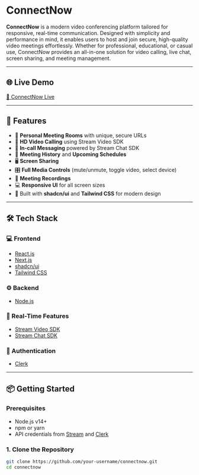 # ConnectNow

**ConnectNow** is a modern video conferencing platform tailored for responsive, real-time communication. Designed with simplicity and performance in mind, it enables users to host and join secure, high-quality video meetings effortlessly. Whether for professional, educational, or casual use, ConnectNow provides an all-in-one solution for video calling, live chat, screen sharing, and meeting management.

---

## 🌐 Live Demo

[🔗 ConnectNow Live](https://connect-now-gamma.vercel.app)

---

## 🚀 Features

- 🔐 **Personal Meeting Rooms** with unique, secure URLs
- 🎥 **HD Video Calling** using Stream Video SDK
- 💬 **In-call Messaging** powered by Stream Chat SDK
- 📅 **Meeting History** and **Upcoming Schedules**
- 🖥️ **Screen Sharing**
- 🎛️ **Full Media Controls** (mute/unmute, toggle video, select device)
- 📼 **Meeting Recordings**
- 💻 **Responsive UI** for all screen sizes
- 🎨 Built with **shadcn/ui** and **Tailwind CSS** for modern design

---

## 🛠️ Tech Stack

### 💻 Frontend
- [React.js](https://reactjs.org/)
- [Next.js](https://nextjs.org/)
- [shadcn/ui](https://ui.shadcn.com/)
- [Tailwind CSS](https://tailwindcss.com/)

### ⚙️ Backend
- [Node.js](https://nodejs.org/)

### 🔴 Real-Time Features
- [Stream Video SDK](https://getstream.io/video/)
- [Stream Chat SDK](https://getstream.io/chat/)

### 🔐 Authentication
- [Clerk](https://clerk.dev/)

---

## 📦 Getting Started

### Prerequisites

- Node.js v14+
- npm or yarn
- API credentials from [Stream](https://getstream.io/) and [Clerk](https://clerk.dev/)

### 1. Clone the Repository

```bash
git clone https://github.com/your-username/connectnow.git
cd connectnow
